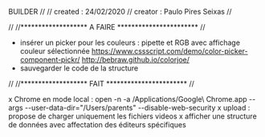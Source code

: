BUILDER
//
// created : 24/02/2020
// creator : Paulo Pires Seixas
//

//
//*******************  A FAIRE ***********************
//


- insérer un picker pour les couleurs : pipette et RGB avec affichage couleur sélectionnée
    https://www.cssscript.com/demo/color-picker-component-pickr/
    http://bebraw.github.io/colorjoe/
- sauvegarder le code de la structure

//
//*******************  FAIT ***********************
//

x Chrome en mode local : open -n -a /Applications/Google\ Chrome.app --args --user-data-dir="/Users/parents" --disable-web-security
x upload : propose de charger uniquement les fichiers videos
x afficher une structure de données avec affectation des éditeurs spécifiques

